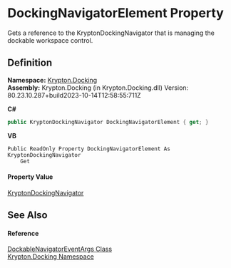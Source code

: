 # DockingNavigatorElement Property


Gets a reference to the KryptonDockingNavigator that is managing the dockable workspace control.



## Definition
**Namespace:** <a href="98399376-cf41-9454-4b4d-4fab2ca20bc7.md">Krypton.Docking</a>  
**Assembly:** Krypton.Docking (in Krypton.Docking.dll) Version: 80.23.10.287+build2023-10-14T12:58:55:711Z

**C#**
``` C#
public KryptonDockingNavigator DockingNavigatorElement { get; }
```
**VB**
``` VB
Public ReadOnly Property DockingNavigatorElement As KryptonDockingNavigator
	Get
```



#### Property Value
<a href="6f08c251-cb6b-a0e4-cae2-119443dd287b.md">KryptonDockingNavigator</a>

## See Also


#### Reference
<a href="a00690da-5848-2a4a-4c99-9e19a92733e8.md">DockableNavigatorEventArgs Class</a>  
<a href="98399376-cf41-9454-4b4d-4fab2ca20bc7.md">Krypton.Docking Namespace</a>  
